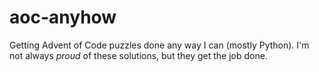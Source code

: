 # aoc-anyhow

Getting Advent of Code puzzles done any way I can (mostly Python). I'm not always _proud_ of these solutions, but they get the job done.
